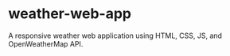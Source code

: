# weather-web-app
A responsive weather web application using HTML, CSS, JS, and OpenWeatherMap API.
